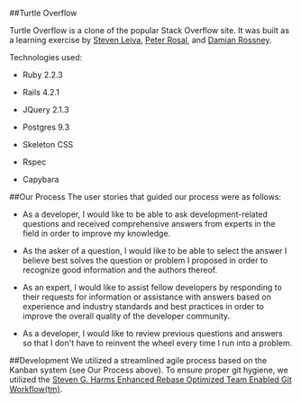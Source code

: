 ##Turtle Overflow

Turtle Overflow is a clone of the popular Stack Overflow site.  It was built as a learning exercise by [Steven Leiva](https://github.com/stevenxl), [Peter Rosal](https://github.com/r05al), and [Damian Rossney](https://github.com/dcr8898).

Technologies used:

* Ruby 2.2.3

* Rails 4.2.1

* JQuery 2.1.3

* Postgres 9.3

* Skeleton CSS

* Rspec

* Capybara

##Our Process
The user stories that guided our process were as follows:

* As a developer, I would like to be able to ask development-related questions and received comprehensive answers from experts in the field in order to improve my knowledge.

* As the asker of a question, I would like to be able to select the answer I believe best solves the question or problem I proposed in order to recognize good information and the authors thereof.

* As an expert, I would like to assist fellow developers by responding to their requests for information or assistance with answers based on experience and industry standards and best practices in order to improve the overall quality of the developer community.

* As a developer, I would like to review previous questions and answers so that I don't have to reinvent the wheel every time I run into a problem.

##Development
We utilized a streamlined agile process based on the Kanban system (see Our Process above).  To ensure proper git hygiene, we utilized the [Steven G. Harms Enhanced Rebase Optimized Team Enabled Git Workflow(tm)](https://github.com/nyc-mud-turtles-2015/phase-2-guide/blob/nyc/resources/git_workflow.md).
